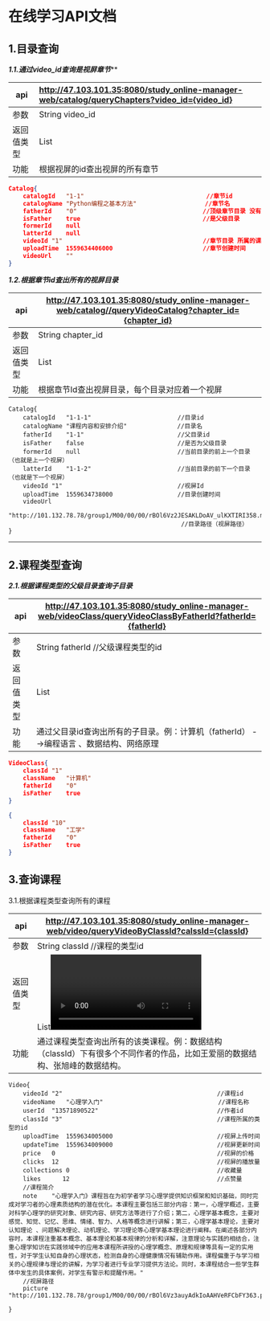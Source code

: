 #                             **在线学习API文档**

## 1.目录查询

***1.1.通过video_id查询是视屏章节*****

| api        | http://47.103.101.35:8080/study_online-manager-web/catalog/queryChapters?video_id={video_id} |
| ---------- | :----------------------------------------------------------- |
| 参数       | String    video_id                                           |
| 返回值类型 | List<Catalog>                                                |
| 功能       | 根据视屏的id查出视屏的所有章节                               |

```json
Catalog{
    catalogId	"1-1"                                  //章节id
    catalogName	"Python编程之基本方法"                   //章节名
    fatherId	"0"                                   //顶级章节目录 没有父章节所以为0
    isFather	true                                  //是父级目录 
    formerId	null                                  
    latterId	null
    videoId	"1"                                       //章节目录 所属的课程id
    uploadTime	1559634406000                         //章节创建时间
    videoUrl	""
}
```



***1.2.根据章节id查出所有的视屏目录***

| api        | http://47.103.101.35:8080/study_online-manager-web/catalog//queryVideoCatalog?chapter_id={chapter_id} |
| ---------- | ------------------------------------------------------------ |
| 参数       | String   chapter_id                                          |
| 返回值类型 | List<Catalog>                                                |
| 功能       | 根据章节Id查出视屏目录，每个目录对应着一个视屏               |

```
Catalog{
	catalogId	"1-1-1"                        //目录id
    catalogName	"课程内容和安排介绍"				 //目录名
    fatherId	"1-1"                          //父目录id
    isFather	false                          //是否为父级目录
    formerId	null                           //当前目录的前上一个目录（也就是上一个视屏）
    latterId	"1-1-2"                        //当前目录的前下一个目录（也就是下一个视屏）
    videoId	"1"                                //视屏Id
    uploadTime	1559634738000                  //目录创建时间
    videoUrl
    "http://101.132.78.78/group1/M00/00/00/rBOl6Vz2JESAKLDoAV_ulKXTIRI358.mp4"
    											//目录路径（视屏路径）
}
```

****

## 2.课程类型查询

***2.1.根据课程类型的父级目录查询子目录***

| api        | http://47.103.101.35:8080/study_online-manager-web/videoClass/queryVideoClassByFatherId?fatherId={fatherId} |
| ---------- | ------------------------------------------------------------ |
| 参数       | String   fatherId                                                     //父级课程类型的id |
| 返回值类型 | List<VideoClass>                                             |
| 功能       | 通过父目录id查询出所有的子目录。例：计算机（fatherId） -->编程语言 、数据结构、网络原理 |

```json
VideoClass{
	classId	"1"
    className	"计算机"
    fatherId	"0"
    isFather	true
}

{
	classId	"10"
	className	"工学"
	fatherId	"0"
	isFather	true
}
```



## 3.查询课程

3.1.根据课程类型查询所有的课程

| api        | http://47.103.101.35:8080/study_online-manager-web/video/queryVideoByClassId?calssId={classId} |
| ---------- | ------------------------------------------------------------ |
| 参数       | String  classId                                                            //课程的类型id |
| 返回值类型 | List<Video>                                                  |
| 功能       | 通过课程类型查询出所有的该类课程。例：数据结构（classId）下有很多个不同作者的作品，比如王爱丽的数据结构、张旭峰的数据结构。 |

```
Video{
	videoId	"2"                                           //课程id
    videoName	"心理学入门"                                //课程名称
    userId	"13571890522"                                 //作者id
    classId	"3"                                           //课程所属的类型的id
    uploadTime	1559634005000  							  //视屏上传时间
    updateTime	1559634009000							  //视屏更新时间
    price	0											  //视屏的价格
    clicks	12											  //视屏的播放量
    collections	0                                         //收藏量
    likes      12                                         //点赞量
    //课程简介
    note	"心理学入门》课程旨在为初学者学习心理学提供知识框架和知识基础，同时完成对学习者的心理素质结构的潜在优化。本课程主要包括三部分内容：第一，心理学概述，主要对科学心理学的研究对象、研究内容、研究方法等进行了介绍；第二，心理学基本概念，主要对感觉、知觉、记忆、思维、情绪、智力、人格等概念进行讲解；第三，心理学基本理论，主要对认知理论 、问题解决理论、动机理论、学习理论等心理学基本理论进行阐释。在阐述各部分内容时，本课程注重基本概念、基本理论和基本规律的分析和详解，注意理论与实践的相结合，注重心理学知识在实践领域中的应用本课程所讲授的心理学概念、原理和规律等具有一定的实用性，对于学生认知自身的心理状态，检测自身的心理健康情况有辅助作用。课程偏重于与学习相关的心理规律与理论的讲解，为学习者进行专业学习提供方法论。同时，本课程结合一些学生群体中发生的具体案例，对学生有警示和提醒作用。"
    //视屏路径
    picture	"http://101.132.78.78/group1/M00/00/00/rBOl6Vz3auyAdkIoAAHVeRFCbFY363.png"

}
```

